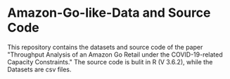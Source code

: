 # Amazon-Go-like-Data and Source Code
This repository contains the datasets and source code of the paper "Throughput Analysis of an Amazon Go Retail under the COVID-19-related Capacity Constraints."
The source code is bulit in R (V 3.6.2), while the Datasets are csv files. 
